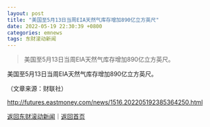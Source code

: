 ```yaml
---
layout: post
title: "美国至5月13日当周EIA天然气库存增加890亿立方英尺"
date: 2022-05-19 22:30:39 +0800
categories: emnews
tags: 东财滚动新闻
---
```

> 美国至5月13日当周EIA天然气库存增加890亿立方英尺。

<p>美国至5月13日当周EIA天然气库存增加890亿立方英尺。</p><p class="em_media">（文章来源：财联社）</p>

<http://futures.eastmoney.com/news/1516,202205192385364250.html>

[返回东财滚动新闻](//finews.withounder.com/emnews/)｜[返回首页](//finews.withounder.com/)